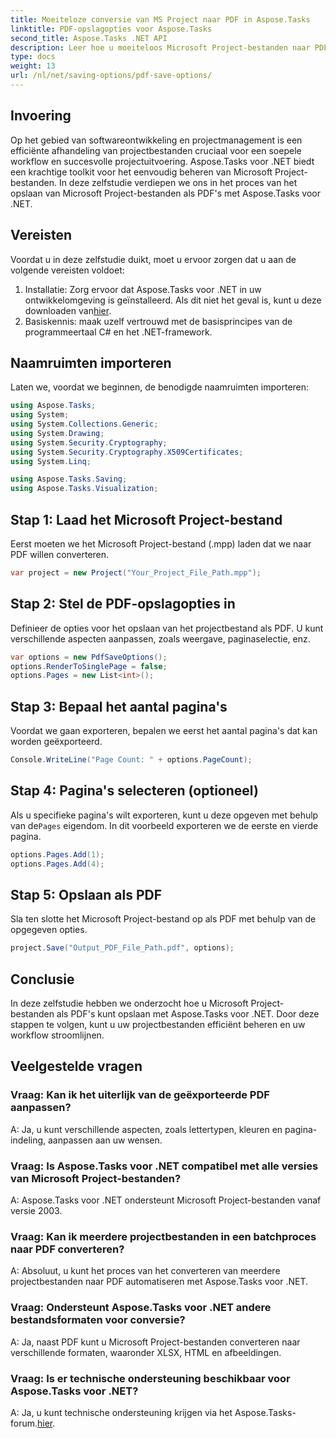 ```yaml
---
title: Moeiteloze conversie van MS Project naar PDF in Aspose.Tasks
linktitle: PDF-opslagopties voor Aspose.Tasks
second_title: Aspose.Tasks .NET API
description: Leer hoe u moeiteloos Microsoft Project-bestanden naar PDF's kunt converteren met Aspose.Tasks voor .NET. Verbeter uw projectmanagementworkflow.
type: docs
weight: 13
url: /nl/net/saving-options/pdf-save-options/
---
```

## Invoering
Op het gebied van softwareontwikkeling en projectmanagement is een efficiënte afhandeling van projectbestanden cruciaal voor een soepele workflow en succesvolle projectuitvoering. Aspose.Tasks voor .NET biedt een krachtige toolkit voor het eenvoudig beheren van Microsoft Project-bestanden. In deze zelfstudie verdiepen we ons in het proces van het opslaan van Microsoft Project-bestanden als PDF's met Aspose.Tasks voor .NET. 
## Vereisten
Voordat u in deze zelfstudie duikt, moet u ervoor zorgen dat u aan de volgende vereisten voldoet:
1.  Installatie: Zorg ervoor dat Aspose.Tasks voor .NET in uw ontwikkelomgeving is geïnstalleerd. Als dit niet het geval is, kunt u deze downloaden van[hier](https://releases.aspose.com/tasks/net/).
2. Basiskennis: maak uzelf vertrouwd met de basisprincipes van de programmeertaal C# en het .NET-framework.

## Naamruimten importeren
Laten we, voordat we beginnen, de benodigde naamruimten importeren:
```csharp
using Aspose.Tasks;
using System;
using System.Collections.Generic;
using System.Drawing;
using System.Security.Cryptography;
using System.Security.Cryptography.X509Certificates;
using System.Linq;

using Aspose.Tasks.Saving;
using Aspose.Tasks.Visualization;
```

## Stap 1: Laad het Microsoft Project-bestand
Eerst moeten we het Microsoft Project-bestand (.mpp) laden dat we naar PDF willen converteren.
```csharp
var project = new Project("Your_Project_File_Path.mpp");
```
## Stap 2: Stel de PDF-opslagopties in
Definieer de opties voor het opslaan van het projectbestand als PDF. U kunt verschillende aspecten aanpassen, zoals weergave, paginaselectie, enz.
```csharp
var options = new PdfSaveOptions();
options.RenderToSinglePage = false;
options.Pages = new List<int>();
```
## Stap 3: Bepaal het aantal pagina's
Voordat we gaan exporteren, bepalen we eerst het aantal pagina's dat kan worden geëxporteerd.
```csharp
Console.WriteLine("Page Count: " + options.PageCount);
```
## Stap 4: Pagina's selecteren (optioneel)
 Als u specifieke pagina's wilt exporteren, kunt u deze opgeven met behulp van de`Pages` eigendom. In dit voorbeeld exporteren we de eerste en vierde pagina.
```csharp
options.Pages.Add(1);
options.Pages.Add(4);
```
## Stap 5: Opslaan als PDF
Sla ten slotte het Microsoft Project-bestand op als PDF met behulp van de opgegeven opties.
```csharp
project.Save("Output_PDF_File_Path.pdf", options);
```

## Conclusie
In deze zelfstudie hebben we onderzocht hoe u Microsoft Project-bestanden als PDF's kunt opslaan met Aspose.Tasks voor .NET. Door deze stappen te volgen, kunt u uw projectbestanden efficiënt beheren en uw workflow stroomlijnen.
## Veelgestelde vragen
### Vraag: Kan ik het uiterlijk van de geëxporteerde PDF aanpassen?
A: Ja, u kunt verschillende aspecten, zoals lettertypen, kleuren en pagina-indeling, aanpassen aan uw wensen.
### Vraag: Is Aspose.Tasks voor .NET compatibel met alle versies van Microsoft Project-bestanden?
A: Aspose.Tasks voor .NET ondersteunt Microsoft Project-bestanden vanaf versie 2003.
### Vraag: Kan ik meerdere projectbestanden in een batchproces naar PDF converteren?
A: Absoluut, u kunt het proces van het converteren van meerdere projectbestanden naar PDF automatiseren met Aspose.Tasks voor .NET.
### Vraag: Ondersteunt Aspose.Tasks voor .NET andere bestandsformaten voor conversie?
A: Ja, naast PDF kunt u Microsoft Project-bestanden converteren naar verschillende formaten, waaronder XLSX, HTML en afbeeldingen.
### Vraag: Is er technische ondersteuning beschikbaar voor Aspose.Tasks voor .NET?
 A: Ja, u kunt technische ondersteuning krijgen via het Aspose.Tasks-forum.[hier](https://forum.aspose.com/c/tasks/15).